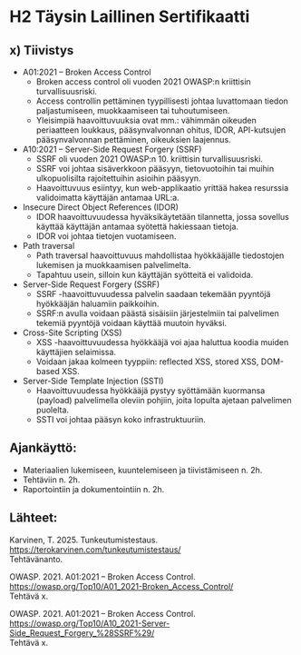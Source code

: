 # H2 Täysin Laillinen Sertifikaatti

## x) Tiivistys
- A01:2021 – Broken Access Control
   - Broken access control oli vuoden 2021 OWASP:n kriittisin turvallisuusriski.
   - Access controllin pettäminen tyypillisesti johtaa luvattomaan tiedon paljastumiseen, muokkaamiseen tai tuhoutumiseen.
   - Yleisimpiä haavoittuvuuksia ovat mm.: vähimmän oikeuden periaatteen loukkaus, pääsynvalvonnan ohitus, IDOR, API-kutsujen pääsynvalvonnan pettäminen, oikeuksien laajennus. 
- A10:2021 – Server-Side Request Forgery (SSRF)
   - SSRF oli vuoden 2021 OWASP:n 10. kriittisin turvallisuusriski.
   - SSRF voi johtaa sisäverkkoon pääsyyn, tietovuotoihin tai muihin ulkopuolisilta rajoitettuihin asioihin pääsyyn.
   - Haavoittuvuus esiintyy, kun web-applikaatio yrittää hakea resurssia validoimatta käyttäjän antamaa URL:a.
- Insecure Direct Object References (IDOR)
   - IDOR haavoittuvuudessa hyväksikäytetään tilannetta, jossa sovellus käyttää käyttäjän antamaa syötettä hakiessaan tietoja.
   - IDOR voi johtaa tietojen vuotamiseen.
- Path traversal
   - Path traversal haavoittuvuus mahdollistaa hyökkääjälle tiedostojen lukemisen ja muokkaamisen palvelimelta.
   - Tapahtuu usein, silloin kun käyttäjän syötteitä ei validoida. 
- Server-Side Request Forgery (SSRF)
   - SSRF -haavoittuvuudessa palvelin saadaan tekemään pyyntöjä hyökkääjän haluamiin paikkoihin.
   - SSRF:n avulla voidaan päästä sisäisiin järjestelmiin tai palvelimen tekemiä pyyntöjä voidaan käyttää muutoin hyväksi. 
- Cross-Site Scripting (XSS)
   - XSS -haavoittuvuudessa hyökkääjä voi ajaa haluttua koodia muiden käyttäjien selaimissa.
   - Voidaan jakaa kolmeen tyyppiin: reflected XSS, stored XSS, DOM-based XSS. 
- Server-Side Template Injection (SSTI)
   - Haavoittuvuudessa hyökkääjä pystyy syöttämään kuormansa (payload) palvelimella oleviin pohjiin, joita lopulta ajetaan palvelimen puolelta. 
   - SSTI voi johtaa pääsyn koko infrastruktuuriin. 


## Ajankäyttö: 

- Materiaalien lukemiseen, kuuntelemiseen ja tiivistämiseen n. 2h. 
- Tehtäviin n. 2h. 
- Raportointiin ja dokumentointiin n. 2h. 

## Lähteet: 

Karvinen, T. 2025. Tunkeutumistestaus.    
https://terokarvinen.com/tunkeutumistestaus/    
Tehtävänanto.    

OWASP. 2021. A01:2021 – Broken Access Control.    
https://owasp.org/Top10/A01_2021-Broken_Access_Control/    
Tehtävä x.    

OWASP. 2021. A01:2021 – Broken Access Control.    
https://owasp.org/Top10/A10_2021-Server-Side_Request_Forgery_%28SSRF%29/    
Tehtävä x.    
